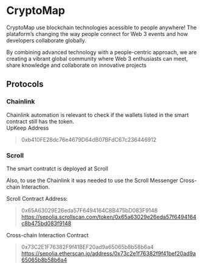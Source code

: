 # CryptoMap

CryptoMap use blockchain technologies acessible to people anywhere! The plataform’s changing the way people connect for Web 3 events and how developers collaborate globally.  

By combining advanced technology with a people-centric approach, we are creating a vibrant global community where Web 3 enthusiasts can meet, share knowledge and collaborate on innovative projects


## Protocols
 ### Chainlink

Chainlink automation is relevant to check if the wallets listed in the smart contract still has the token.  
UpKeep Address
> 0xb410FE28dc76e4679D64dB07BFdC67c236446912
 
 ### Scroll  
  The smart contratct is deployed at Scroll

  Also, to use the Chainlink it was needed to use the Scroll Messenger Cross-chain Interaction.

  Scroll Contract Address:
> 0x65A63029E26eda57F6494164C8B475bD083F9148
> https://sepolia.scrollscan.com/token/0x65a63029e26eda57f6494164c8b475bd083f9148

  Cross-chain Interaction Contract
  > 0x73C2E1F76382F9f41BEF20ad9a65065b8b58b6a4
> https://sepolia.etherscan.io/address/0x73c2e1f76382f9f41bef20ad9a65065b8b58b6a4


  
